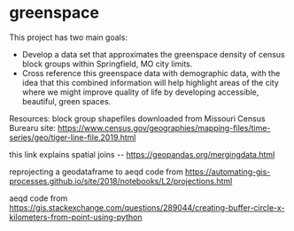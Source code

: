 # greenspace

This project has two main goals:
- Develop a data set that approximates the greenspace density of census block groups within Springfield, MO city limits.
- Cross reference this greenspace data with demographic data, with the idea that this combined information will help highlight areas of the city where we might improve quality of life by developing accessible, beautiful, green spaces.






Resources:
block group shapefiles downloaded from Missouri Census Burearu site:
https://www.census.gov/geographies/mapping-files/time-series/geo/tiger-line-file.2019.html

this link explains spatial joins -- https://geopandas.org/mergingdata.html

reprojecting a geodataframe to aeqd
code from https://automating-gis-processes.github.io/site/2018/notebooks/L2/projections.html

aeqd code from https://gis.stackexchange.com/questions/289044/creating-buffer-circle-x-kilometers-from-point-using-python